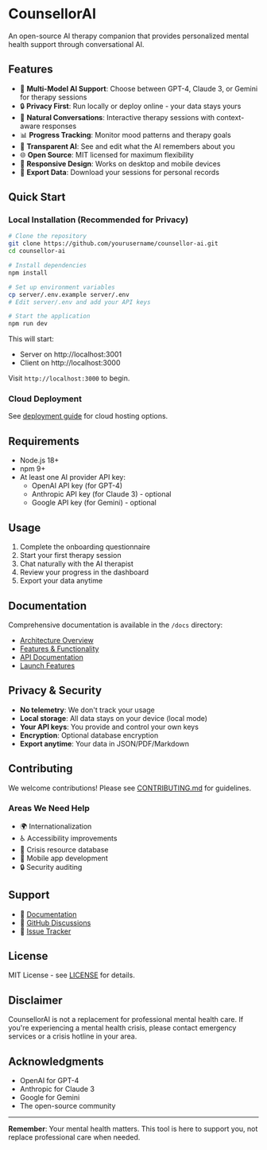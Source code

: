 # CounsellorAI

An open-source AI therapy companion that provides personalized mental health support through conversational AI.

## Features

- 🧠 **Multi-Model AI Support**: Choose between GPT-4, Claude 3, or Gemini for therapy sessions
- 🔒 **Privacy First**: Run locally or deploy online - your data stays yours
- 💬 **Natural Conversations**: Interactive therapy sessions with context-aware responses
- 📊 **Progress Tracking**: Monitor mood patterns and therapy goals
- 🧩 **Transparent AI**: See and edit what the AI remembers about you
- 🌐 **Open Source**: MIT licensed for maximum flexibility
- 📱 **Responsive Design**: Works on desktop and mobile devices
- 💾 **Export Data**: Download your sessions for personal records

## Quick Start

### Local Installation (Recommended for Privacy)

```bash
# Clone the repository
git clone https://github.com/yourusername/counsellor-ai.git
cd counsellor-ai

# Install dependencies
npm install

# Set up environment variables
cp server/.env.example server/.env
# Edit server/.env and add your API keys

# Start the application
npm run dev
```

This will start:
- Server on http://localhost:3001
- Client on http://localhost:3000

Visit `http://localhost:3000` to begin.

### Cloud Deployment

See [deployment guide](./docs/ARCHITECTURE_OVERVIEW.md#deployment-options) for cloud hosting options.

## Requirements

- Node.js 18+
- npm 9+
- At least one AI provider API key:
  - OpenAI API key (for GPT-4)
  - Anthropic API key (for Claude 3) - optional
  - Google API key (for Gemini) - optional

## Usage

1. Complete the onboarding questionnaire
2. Start your first therapy session
3. Chat naturally with the AI therapist
4. Review your progress in the dashboard
5. Export your data anytime

## Documentation

Comprehensive documentation is available in the `/docs` directory:

- [Architecture Overview](./docs/ARCHITECTURE_OVERVIEW.md)
- [Features & Functionality](./docs/FEATURES_AND_FUNCTIONALITY.md)
- [API Documentation](./docs/DATA_MODELS_AND_API.md)
- [Launch Features](./docs/LAUNCH_FEATURES_AND_CONSIDERATIONS.md)

## Privacy & Security

- **No telemetry**: We don't track your usage
- **Local storage**: All data stays on your device (local mode)
- **Your API keys**: You provide and control your own keys
- **Encryption**: Optional database encryption
- **Export anytime**: Your data in JSON/PDF/Markdown

## Contributing

We welcome contributions! Please see [CONTRIBUTING.md](./CONTRIBUTING.md) for guidelines.

### Areas We Need Help
- 🌍 Internationalization
- ♿ Accessibility improvements
- 🚨 Crisis resource database
- 📱 Mobile app development
- 🔒 Security auditing

## Support

- 📖 [Documentation](./docs)
- 💬 [GitHub Discussions](https://github.com/yourusername/counsellor-ai/discussions)
- 🐛 [Issue Tracker](https://github.com/yourusername/counsellor-ai/issues)

## License

MIT License - see [LICENSE](./LICENSE) for details.

## Disclaimer

CounsellorAI is not a replacement for professional mental health care. If you're experiencing a mental health crisis, please contact emergency services or a crisis hotline in your area.

## Acknowledgments

- OpenAI for GPT-4
- Anthropic for Claude 3
- Google for Gemini
- The open-source community

---

**Remember**: Your mental health matters. This tool is here to support you, not replace professional care when needed.
